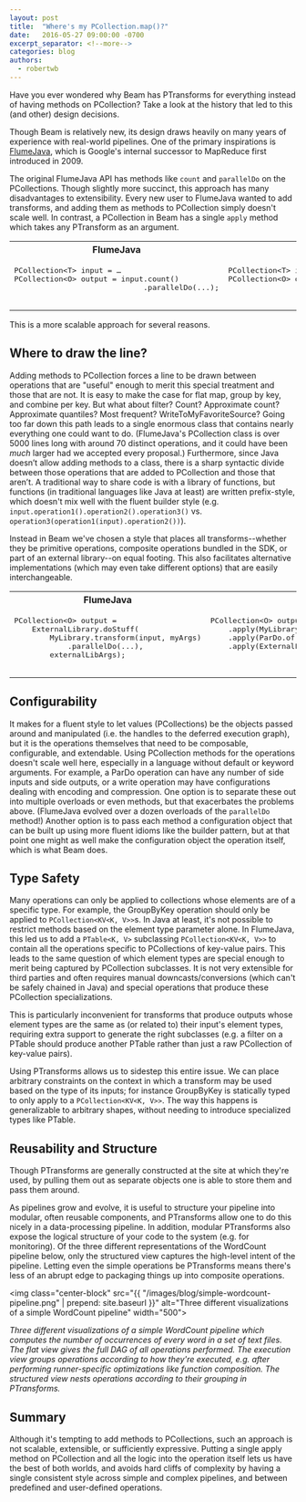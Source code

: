 ```yaml
---
layout: post
title:  "Where's my PCollection.map()?"
date:   2016-05-27 09:00:00 -0700
excerpt_separator: <!--more-->
categories: blog
authors:
  - robertwb
---
```

Have you ever wondered why Beam has PTransforms for everything instead of having methods on PCollection? Take a look at the history that led to this (and other) design decisions.

<!--more-->

Though Beam is relatively new, its design draws heavily on many years of experience with real-world pipelines. One of the primary inspirations is [FlumeJava](http://research.google.com/pubs/pub35650.html), which is Google's internal successor to MapReduce first introduced in 2009.

The original FlumeJava API has methods like `count` and `parallelDo` on the PCollections. Though slightly more succinct, this approach has many disadvantages to extensibility. Every new user to FlumeJava wanted to add transforms, and adding them as methods to PCollection simply doesn't scale well. In contrast, a PCollection in Beam has a single `apply` method which takes any PTransform as an argument.

<table class="table">
  <tr>
    <th>FlumeJava</th>
    <th>Beam</th>
  </tr>
  <tr>
    <td><pre>
PCollection&lt;T&gt; input = …
PCollection&lt;O&gt; output = input.count()
                             .parallelDo(...);
    </pre></td>
    <td><pre>
PCollection&lt;T&gt; input = …
PCollection&lt;O&gt; output = input.apply(Count.perElement())
                             .apply(ParDo.of(...));
    </pre></td>
  </tr>
</table>

This is a more scalable approach for several reasons.

## Where to draw the line?
Adding methods to PCollection forces a line to be drawn between operations that are "useful" enough to merit this special treatment and those that are not. It is easy to make the case for flat map, group by key, and combine per key. But what about filter? Count? Approximate count? Approximate quantiles? Most frequent? WriteToMyFavoriteSource? Going too far down this path leads to a single enormous class that contains nearly everything one could want to do. (FlumeJava's PCollection class is over 5000 lines long with around 70 distinct operations, and it could have been *much* larger had we accepted every proposal.) Furthermore, since Java doesn’t allow adding methods to a class, there is a sharp syntactic divide between those operations that are added to PCollection and those that aren’t. A traditional way to share code is with a library of functions, but functions (in traditional languages like Java at least) are written prefix-style, which doesn't mix well with the fluent builder style (e.g. `input.operation1().operation2().operation3()` vs. `operation3(operation1(input).operation2())`).

Instead in Beam we've chosen a style that places all transforms--whether they be primitive operations, composite operations bundled in the SDK, or part of an external library--on equal footing. This also facilitates alternative implementations (which may even take different options) that are easily interchangeable.

<table class="table">
  <tr>
    <th>FlumeJava</th>
    <th>Beam</th>
  </tr>
  <tr>
    <td><pre>
PCollection&lt;O&gt; output =
    ExternalLibrary.doStuff(
        MyLibrary.transform(input, myArgs)
            .parallelDo(...),
        externalLibArgs);
    </pre></td>
    <td><pre>
PCollection&lt;O&gt; output = input
    .apply(MyLibrary.transform(myArgs))
    .apply(ParDo.of(...))
    .apply(ExternalLibrary.doStuff(externalLibArgs));
    &nbsp;
    </pre></td>
  </tr>
</table>

## Configurability
It makes for a fluent style to let values (PCollections) be the objects passed around and manipulated (i.e. the handles to the deferred execution graph), but it is the operations themselves that need to be composable, configurable, and extendable. Using PCollection methods for the operations doesn't scale well here, especially in a language without default or keyword arguments. For example, a ParDo operation can have any number of side inputs and side outputs, or a write operation may have configurations dealing with encoding and compression. One option is to separate these out into multiple overloads or even methods, but that exacerbates the problems above. (FlumeJava evolved over a dozen overloads of the `parallelDo` method!) Another option is to pass each method a configuration object that can be built up using more fluent idioms like the builder pattern, but at that point one might as well make the configuration object the operation itself, which is what Beam does.

## Type Safety
Many operations can only be applied to collections whose elements are of a specific type. For example, the GroupByKey operation should only be applied to `PCollection<KV<K, V>>`s. In Java at least, it's not possible to restrict methods based on the element type parameter alone. In FlumeJava, this led us to add a `PTable<K, V>` subclassing `PCollection<KV<K, V>>` to contain all the operations specific to PCollections of key-value pairs. This leads to the same question of which element types are special enough to merit being captured by PCollection subclasses. It is not very extensible for third parties and often requires manual downcasts/conversions (which can't be safely chained in Java) and special operations that produce these PCollection specializations.

This is particularly inconvenient for transforms that produce outputs whose element types are the same as (or related to) their input's element types, requiring extra support to generate the right subclasses (e.g. a filter on a PTable should produce another PTable rather than just a raw PCollection of key-value pairs).

Using PTransforms allows us to sidestep this entire issue. We can place arbitrary constraints on the context in which a transform may be used based on the type of its inputs; for instance GroupByKey is statically typed to only apply to a `PCollection<KV<K, V>>`. The way this happens is generalizable to arbitrary shapes, without needing to introduce specialized types like PTable.

## Reusability and Structure
Though PTransforms are generally constructed at the site at which they're used, by pulling them out as separate objects one is able to store them and pass them around.

As pipelines grow and evolve, it is useful to structure your pipeline into modular, often reusable components, and PTransforms allow one to do this nicely in a data-processing pipeline. In addition, modular PTransforms also expose the logical structure of your code to the system (e.g. for monitoring). Of the three different representations of the WordCount pipeline below, only the structured view captures the high-level intent of the pipeline. Letting even the simple operations be PTransforms means there's less of an abrupt edge to packaging things up into composite operations.

<img class="center-block" src="{{ "/images/blog/simple-wordcount-pipeline.png" | prepend: site.baseurl }}" alt="Three different visualizations of a simple WordCount pipeline" width="500">

<div class="text-center">
<i>Three different visualizations of a simple WordCount pipeline which computes the number of occurrences of every word in a set of text files. The flat view gives the full DAG of all operations performed. The execution view groups operations according to how they're executed, e.g. after performing runner-specific optimizations like function composition. The structured view nests operations according to their grouping in PTransforms.</i>
</div>

## Summary
Although it's tempting to add methods to PCollections, such an approach is not scalable, extensible, or sufficiently expressive. Putting a single apply method on PCollection and all the logic into the operation itself lets us have the best of both worlds, and avoids hard cliffs of complexity by having a single consistent style across simple and complex pipelines, and between predefined and user-defined operations.
